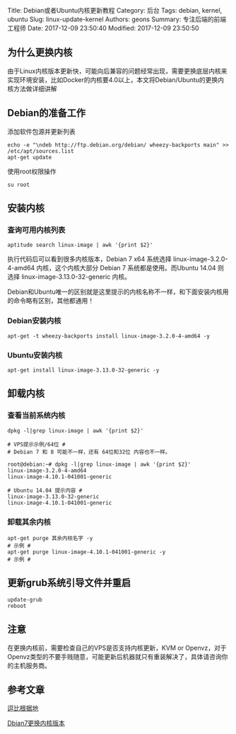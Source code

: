 Title: Debian或者Ubuntu内核更新教程
Category: 后台
Tags: debian, kernel, ubuntu
Slug: linux-update-kernel
Authors: geons
Summary: 专注后端的前端工程师
Date: 2017-12-09 23:50:40
Modified: 2017-12-09 23:50:50

## 为什么更换内核
由于Linux内核版本更新快，可能向后兼容的问题经常出现，需要更换底层内核来实现环境安装，比如Docker的内核要4.0以上，本文将Debian/Ubuntu的更换内核方法做详细讲解

## Debian的准备工作
添加软件包源并更新列表
```shell
echo -e "\ndeb http://ftp.debian.org/debian/ wheezy-backports main" >> /etc/apt/sources.list
apt-get update
```
使用root权限操作
```shell
su root
```

## 安装内核

### 查询可用内核列表

```shell
aptitude search linux-image | awk '{print $2}'
```

执行代码后可以看到很多内核版本，Debian 7 x64 系统选择 linux-image-3.2.0-4-amd64 内核，这个内核大部分 Debian 7 系统都是使用。而Ubuntu 14.04 则选择 linux-image-3.13.0-32-generic 内核。

Debian和Ubuntu唯一的区别就是这里提示的内核名称不一样，和下面安装内核用的命令略有区别，其他都通用！

### Debian安装内核
```shell
apt-get -t wheezy-backports install linux-image-3.2.0-4-amd64 -y
```

### Ubuntu安装内核
```shell
apt-get install linux-image-3.13.0-32-generic -y
```

## 卸载内核
### 查看当前系统内核
```shell
dpkg -l|grep linux-image | awk '{print $2}'
```

```shell
# VPS提示示例/64位 #
# Debian 7 和 8 可能不一样，还有 64位和32位 内容也不一样。
 
root@debian:~# dpkg -l|grep linux-image | awk '{print $2}'
linux-image-3.2.0-4-amd64
linux-image-4.10.1-041001-generic
 
# Ubuntu 14.04 提示内容 #
linux-image-3.13.0-32-generic
linux-image-4.10.1-041001-generic
```

### 卸载其余内核
```shell
apt-get purge 其余内核名字 -y
# 示例 #
apt-get purge linux-image-4.10.1-041001-generic -y
# 示例 #
```

## 更新grub系统引导文件并重启
```shell
update-grub
reboot
```

## 注意
在更换内核前，需要检查自己的VPS是否支持内核更新，KVM or Openvz，对于Openvz类型的不要手贱随意，可能更新后机器就只有重装解决了，具体请咨询你的主机服务商。

## 参考文章
[逗比根据地](https://doub.io/linux-jc6/)

[Dbian7更换内核版本](https://www.cmsky.com/debian-upgrade-kernel/)
